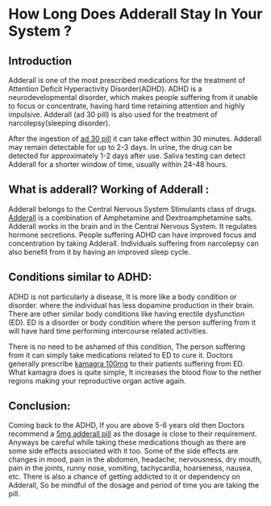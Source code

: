 # How Long Does Adderall Stay In Your System ?
## Introduction
Adderall is one of the most prescribed medications for the treatment of Attention Deficit Hyperactivity Disorder(ADHD). ADHD is a neurodevelopmental disorder, which makes people suffering from it unable to focus or concentrate, having hard time retaining attention and highly impulsive. Adderall (ad 30 pill) is also used for the treatment of narcolepsy(sleeping disorder). 

After the ingestion of [ad 30 pill](https://bigpharmausa.com/adhd/adderall-30-mg/) it can take effect within 30 minutes. Adderall may remain detectable for up to 2-3 days. In urine, the drug can be detected for approximately 1-2 days after use. Saliva testing can detect Adderall for a shorter window of time, usually within 24-48 hours.

## What is adderall? Working of Adderall :
Adderall belongs to the Central Nervous System Stimulants class of drugs. 
[Adderall](https://bigpharmausa.com/adhd/adderall/) is a combination of Amphetamine and Dextroamphetamine salts. Adderall works in the brain and in the Central Nervous System. It regulates hormone secretions. People suffering ADHD can have improved focus and concentration by taking Adderall. Individuals suffering from narcolepsy can also benefit from it by having an improved sleep cycle.

## Conditions similar to ADHD:
ADHD is not particularly a disease, It is more like a body condition or disorder. where the individual has less dopamine production in their brain. There are other similar body conditions like having erectile dysfunction (ED). ED is a disorder or body condition where the person suffering from it will have hard time performing intercourse related activities. 

There is no need to be ashamed of this condition, The person suffering from it can simply take medications related to ED to cure it. Doctors generally prescribe [kamagra 100mg](https://bigpharmausa.com/men-health/kamagra-100-mg/) to their patients suffering from ED. What kamagra does is quite simple, It increases the blood flow to the nether regions making your reproductive organ active again.

## Conclusion:
Coming back to the ADHD, If you are above 5-6 years old then Doctors  recommend a [5mg adderall pill](https://bigpharmausa.com/adhd/adderall-5mg/) as the dosage is close to their requirement. Anyways be careful while taking these medications though as there are some side effects associated with it too. Some of the side effects are changes in mood, pain in the abdomen, headache, nervousness, dry mouth, pain in the joints, runny nose, vomiting, tachycardia, hoarseness, nausea, etc. There is also a chance of getting addicted to it or dependency on Adderall, So be mindful of the dosage and period of time you are taking the pill. 
